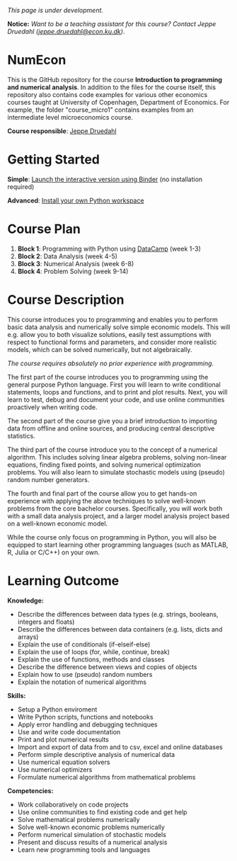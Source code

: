 *This page is under development.* 

**Notice:** *Want to be a teaching assistant for this course? Contact Jeppe Druedahl (<jeppe.druedahl@econ.ku.dk>)*.

# NumEcon

This is the GitHub repository for the course **Introduction to programming and numerical analysis**. In addition to the files for the course itself, this repository also contains code examples for various other economics courses taught at University of Copenhagen, Department of Economics. For example, the folder "course_micro1" contains examples from an intermediate level microeconomics course. 

**Course responsible**: [Jeppe Druedahl](http://web.econ.ku.dk/druedahl/)

# Getting Started

**Simple**: [Launch the interactive version using Binder](https://mybinder.org/v2/gh/JeppeDruedahl/NumEcon/master) (no installation required)

**Advanced**: [Install your own Python workspace](https://github.com/JeppeDruedahl/NumEcon/wiki/Installation-Notes)

# Course Plan

1. **Block 1**: Programming with Python using [DataCamp](https://www.datacamp.com/) (week 1-3)
2. **Block 2**: Data Analysis (week 4-5)
3. **Block 3**: Numerical Analysis (week 6-8)
4. **Block 4**: Problem Solving (week 9-14)

# Course Description

This course introduces you to programming and enables you to perform basic data analysis and numerically solve simple economic models. This will e.g. allow you to both visualize solutions, easily test assumptions with respect to functional forms and parameters, and consider more realistic models, which can be solved numerically, but not algebraically.  

*The course requires absolutely no prior experience with programming.*

The first part of the course introduces you to programming using the general purpose Python language. First you will learn to write conditional statements, loops and functions, and to print and plot results. Next, you will learn to test, debug and document your code, and use online communities proactively when writing code. 

The second part of the course give you a brief introduction to importing data from offline and online sources, and producing central descriptive statistics. 

The third part of the course introduce you to the concept of a numerical algorithm. This includes solving linear algebra problems, solving non-linear equations, finding fixed points, and solving numerical optimization problems. You will also learn to simulate stochastic models using (pseudo) random number generators.

The fourth and final part of the course allow you to get hands-on experience with applying the above techniques to solve well-known problems from the core bachelor courses. Specifically, you will work both with a small data analysis project, and a larger model analysis project based on a well-known economic model.

While the course only focus on programming in Python, you will also be equipped to start learning other programming languages (such as MATLAB, R, Julia or C/C++) on your own.

# Learning Outcome

**Knowledge:**
* Describe the differences between data types (e.g.  strings, booleans, integers and floats)
* Describe the differences between data containers (e.g. lists, dicts and arrays)
* Explain the use of conditionals (if-elseif-else)
* Explain the use of loops (for, while, continue, break)
* Explain the use of functions, methods and classes
* Describe the difference between views and copies of objects
* Explain how to use (pseudo) random numbers
* Explain the notation of numerical algorithms

**Skills:**
* Setup a Python enviroment
* Write Python scripts, functions and notebooks
* Apply error handling and debugging techniques
* Use and write code documentation
* Print and plot numerical results
* Import and export of data from and to csv, excel and online databases
* Perform simple descriptive analysis  of numerical data
* Use numerical equation solvers
* Use numerical optimizers
* Formulate numerical algorithms from mathematical problems

**Competencies:**

* Work collaboratively on code projects
* Use online communities to find existing code and get help
* Solve mathematical problems numerically
* Solve well-known economic problems numerically
* Perform numerical simulation of stochastic models
* Present and discuss results of a numerical analysis
* Learn new programming tools and languages
